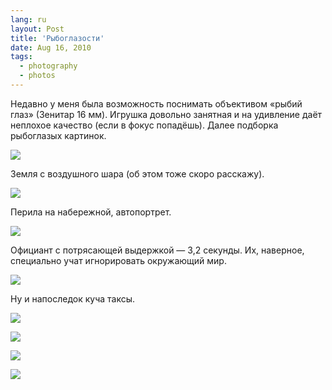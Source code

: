 ```yaml
---
lang: ru
layout: Post
title: 'Рыбоглазости'
date: Aug 16, 2010
tags:
  - photography
  - photos
---
```


Недавно у меня была возможность поснимать объективом «рыбий глаз» (Зенитар 16 мм). Игрушка довольно занятная и на удивление даёт неплохое качество (если в фокус попадёшь). Далее подборка рыбоглазых картинок.

![](/images/blog/2010-07-31-5D-8392-Artem-Sapegin.jpg)

<!--more-->

Земля с воздушного шара (об этом тоже скоро расскажу).

![](/images/blog/2010-08-02-5D-8862-Artem-Sapegin.jpg)

Перила на набережной, автопортрет.

![](/images/blog/2010-07-31-5D-8395-Artem-Sapegin.jpg)

Официант с потрясающей выдержкой — 3,2 секунды. Их, наверное, специально учат игнорировать окружающий мир.

![](/images/blog/2010-07-31-5D-8413-Artem-Sapegin.jpg)

Ну и напоследок куча таксы.

![](/images/blog/2010-07-31-5D-8268-Artem-Sapegin.jpg)

![](/images/blog/2010-07-31-5D-8291-Artem-Sapegin.jpg)

![](/images/blog/2010-07-31-5D-8302-Artem-Sapegin.jpg)

![](/images/blog/2010-08-01-5D-8532-Artem-Sapegin.jpg)
